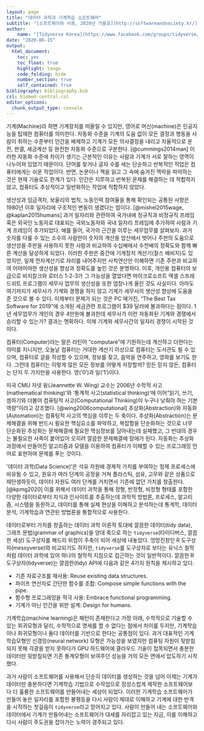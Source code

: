 ```yaml
---
layout: page
title: "데이터 과학과 기계학습 소프트웨어"
subtitle: "[소프트웨어와 사회, 2020년 가을호](http://softwareandsociety.kr/)"
author:
    name: "[Tidyverse Korea](https://www.facebook.com/groups/tidyverse/)"
date: "2020-06-15"
output:
  html_document: 
    toc: yes
    toc_float: true
    highlight: tango
    code_folding: hide
    number_section: true
    self_contained: true
bibliography: bibliography.bib
csl: biomed-central.csl
editor_options: 
  chunk_output_type: console
---
```




기계(Machine)라 하면 기계장치를 떠올릴 수 있지만, 영어로 머신(machine)은 인공지능을 탑재한 컴퓨터를 의미한다. 자동화 수준을 기계의 도움 없이 모든 결정과 행동을 사람이 취하는 수준부터 인간을 배제하고 기계가 모든 의사결정을 내리고 자율적으로 운전, 판결, 세금계산 등 완전한 자동화 수준으로 구분한다. [@cummings2014man] 이러한 자동화 수준에 차이가 생기는 근본적인 이유는 사람과 기계가 서로 잘하는 영역이 나누어져 있었기 때문이다. 단어를 찾거나 글자 수를 세는 단순하고 반복적인 작업은 컴퓨터에게는 쉬운 작업이다. 반면, 논문이나 책을 읽고 그 속에 숨겨진 맥락을 파악하는 것은 현재 기술로도 한계가 있다. 인간은 지루하고 반복된 문제를 해결하는 데 적합하지 않고, 컴퓨터도 추상적이고 일반화하는 작업에 적합하지 않았다.

생산성과 임금격차, 보울리의 법칙, 노동인력 참여율을 통해 확인되는 공통된 사항은 1980년 이후 일자리에 구조적인 변동이 생겼다는 점이다. [@mishel2015wage, @kaplan2015humans] 과거 일자리와 관련하여 국가내에 정규직과 비정규직 프레임 혹은 외국인 노동자로 대표되는 국외노동자와 국내 일자리 프레임에 추가하여 사람과 기계 프레임이 추가되었다. 예를 들어, 국가의 근간을 이루는 세무업무를 살펴보자. 과거 숫자를 다룰 수 있는 소수의 사람만이 숫자의 계산을 암산에서 벗어나 주판의 도움으로 생산성을 주판을 사용하지 못한 사람과 비교하여 수십배에서 수천배의 정확도와 함께 빠른 계산을 달성하게 되었다. 이러한 주판은 중간에 기계장치 계산기(찰스 배비지)도 있었지만, 일제 전자계산기로 자리를 내어주지만 사칙연산만 이해하면 기존 주판과 비교하여 어마어마한 생산성을 향상과 정확도를 높인 것은 분명하다. 이후, 개인용 컴퓨터의 보급으로 비지칼크와 로터스 1-2-3가 그 가능성을 열었다면 마이크로소프트 엑셀 스프레드쉬트 프로그램이 세무사 업무의 생산성을 또한 엄창나게 올린 것도 사실이다. 아마도 여기까지가 세무사가 기계와 경쟁을 하지 않고 기계가 세무사의 생산성 향상에 도움을 준 것으로 볼 수 있다. 이제부터 문제가 되는 것은 PC 매거진, “The Best Tax Software for 2019”에 소개된 세금관련 프로그램이 $39 달러에 불과하다는 점이다. 1년 세무업무가 개인의 경우 4만원에 불과한데 세무사가 이런 자동화된 기계와 경쟁에서 승리할 수 있는가? 결과는 명확하다. 이제 기계와 세무사간의 일자리 경쟁이 시작된 것이다.

컴퓨터(Computer)라는 말은 라틴어 “computare”에 기원하는데 계산하고 더한다는 의미를 지니지만, 오늘날 컴퓨터는 거대한 계산기 이상으로 컴퓨터는 도서관도 될 수 있으며, 컴퓨터로 글을 작성할 수 있으며, 정보를 찾고, 음악을 연주하고, 영화를 보기도 한다. 그런데 컴퓨터는 이렇게 많은 모든 정보를 어떻게 저장할까? 믿든 믿지 않든, 컴퓨터는 단지 두 가지만을 사용한다. 영(‘0’)과 일(‘1’)이다. 

미국 CMU 자넷 윙(Jeannette W. Wing) 교수는 2006년 수학적 사고(mathematical thinking)’와 ‘통계적 사고(statistical thinking)’에 이어“읽기, 쓰기, 셈하기와 더불어 컴퓨팅적 사고(Computational Thinking)이 누구나 낮춰야 하는 기본역량”이라고 강조했다.  [@wing2006computational] 추상화(Abstraction)와 자동화(Automation)는 컴퓨팅적 사고의 핵심을 이루는 두 축이다. 추상화(Abstraction)는 문제해결을 위해 반드시 필요한 핵심요소를 파악하고, 복잡함을 단순화하는 것으로 너무 단순화된 추상화는 문제해결에 필요한 핵심정보를 담아내는데 실패했고, 그 반대의 경우는 불필요한 사족이 붙어있어 오히려 깔끔한 문제해결에 장애가 된다. 자동화는 추상화 과정에서 만들어진 알고리즘과 모델을 이용하여 컴퓨터가 이해할 수 있는 프로그래밍 언어로 표현하여 문제를 푸는 것이다.

'데이터 과학(Data Science)’은 석유 자원에 경제적 가치를 부여하는 정제 프로세스에 비유될 수 있고, 원유가 여러 단계의 공정을 거쳐 플라스틱, 섬유, 고무와 같은 상품으로 재탄생하듯이, 데이터 자원도 여러 단계를 거치면서 기존에 없던 가치를 창출한다. [@kpmg2020] 이를 위해서 데이터 과학을 통해 정형, 반정형, 비정형 형태를 포함한 다양한 데이터로부터 지식과 인사이트를 추출하는데 과학적 방법론, 프로세스, 알고리즘, 시스템을 동원하고, 데이터를 통해 실제 현상을 이해하고 분석하는데 통계학, 데이터 분석, 기계학습과 연관된 방법론을 통합적으로 사용한다.

데이터로부터 가치를 창출하는 데이터 과학 이론적 토대에 깔끔한 데이터(tidy data), 그래프 문법(grammar of graphics)을 양대 축으로 하는 `tidyverse`(타이디버스, 깔끔한 세상) 도구상자를 해드리 위컴이 주축이 되어 세상에 내놓았다. 엉망진창인 R 도구상자(messyverse)와 비교되기도 하지만, `tidyverse`를 도구상자로 보다는 유닉스 철학처럼 데이터 과학에 있어 하나의 철학적 지침으로 접근하는 것이 일반적이다. 깔끔한 R 도구상자(tidyverse)는 깔끔한(tidy) API에 다음과 같은 4가지 원칙을 제시하고 있다.

- 기존 자료구조를 재사용: Reuse existing data structures.
- 파이프 연산자로 간단한 함수를 조합: Compose simple functions with the pipe.
- 함수형 프로그래밍을 적극 사용: Embrace functional programming.
- 기계가 아닌 인간을 위한 설계: Design for humans.

기계학습(machine learning)은 패턴이 존재한다고 가정 아래, 수학적으로 기술할 수 있는  회귀모형과 달리, 수학적으로 명세를 할 수 없다는 점에서 차이를 두지만, 기계학습이나 회귀모형이나 둘다 데이터를 기반으로 한다는 공통점이 있다. 과거 대표적인 기계학습모형인 신경망(neural network) 모형은 가능성을 보였지만 컴퓨팅 자원이 뒷받침되지 못해 각광을 받지 못하다가 GPU 하드웨어에 클라우드 기술이 접목되면서 충분한 데이터만 뒷받침되면 기존 통계모형이 보여주던 성능을 거의 모든 면에서 압도하기 시작했다.

과거 사람이 소프트웨어를 사용해서 단순히 데이터를 생성하는 것을 넘어 이제는 기계가 데이터만 충분하다면 기계학습 기법으로 수작업으로 정성스럽게 제작한 소프트웨어보다 더 훌륭한 소프트웨어를 만들어내는 세상이 되었다. 이러한 기계학습 소프트웨어가 만들어 놓은 일자리를 포함한 불평등을 다시 사람이 제대로 이해하고 기계에 대한 반격을 시작하는 첫걸음이 `tidyverse`라고 믿어지고 있다. 사람이 만들어 내는 소프트웨어와 데이터에서 기계가 만들어내는 소프트웨어가 대세를 자리잡고 있는 지금, 이를 이해하고 다시 사람이 주도권을 잡아가는 노력이 경주되고 있다.



